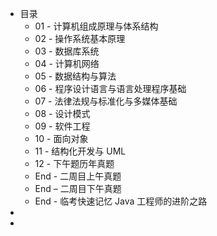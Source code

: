 - 目录
	- 01 - 计算机组成原理与体系结构
	- 02 - 操作系统基本原理
	- 03 - 数据库系统
	- 04 - 计算机网络
	- 05 - 数据结构与算法
	- 06 - 程序设计语言与语言处理程序基础
	- 07 - 法律法规与标准化与多媒体基础
	- 08 - 设计模式
	- 09 - 软件工程
	- 10 - 面向对象
	- 11 - 结构化开发与 UML
	- 12 - 下午题历年真题
	- End - 二周目上午真题
	- End – 二周目下午真题
	- End - 临考快速记忆	Java 工程师的进阶之路
-
-